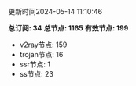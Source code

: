 更新时间2024-05-14 11:10:46

**总订阅: 34**
**总节点: 1165**
**有效节点: 199**
- v2ray节点: 159
- trojan节点: 16
- ssr节点: 1
- ss节点: 23
